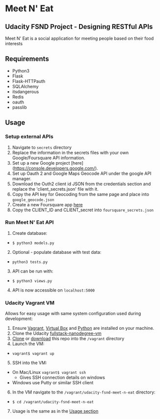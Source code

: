 # Meet N' Eat
Udacity FSND Project - Designing RESTful APIs
----------------------------
Meet N' Eat is a social application for meeting people based on their food interests

## Requirements
* Python3
* Flask
* Flask-HTTPauth
* SQLAlchemy
* itsdangerous
* Redis
* oauth
* passlib

## Usage

### Setup external APIs
1. Navigate to `secrets` directory
2. Replace the information in the secrets files with your own Google/Foursquare API information.
3. Set up a new Google project [here] (https://console.developers.google.com/).
4. Set up Oauth 2 and Google Maps Geocode API under the google API manager.
5. Download the Outh2 client id JSON from the credentials section and replace the 'client_secrets.json' file with it.
6. Copy the API key for Geocoding from the same page and place into `google_geocode.json`
7. Create a new Foursquare app [here](https://developer.foursquare.com/)
8. Copy the CLIENT_ID and CLIENT_secret into `foursquare_secrets.json`

### Run Meet N' Eat API
1. Create database:
  * `$ python3 models.py`
2. Optional - populate database with test data:
  * `python3 tests.py`
3. API can be run with:
  * `$ python3 views.py`
4. API is now accessible on `localhost:5000`

### Udacity Vagrant VM
Allows for easy usage with same system configuration used during development:
1. Ensure [Vagrant](https://www.vagrantup.com/), [Virtual Box](https://www.virtualbox.org/) and [Python](https://www.python.org/) are installed on your machine.
2. Clone the Udacity [fullstack-nanodegree-vm](https://github.com/udacity/fullstack-nanodegree-vm)
3. [Clone](https://github.com/SteadBytes/udacity-fsnd-meet-n-eat.git) or [download](https://github.com/SteadBytes/udacity-fsnd-meet-n-eat/archive/master.zip) this repo into the `/vagrant` directory
4. Launch the VM:
  * `vagrant$ vagrant up`
5. SSH into the VM:
  * On Mac/Linux `vagrant$ vagrant ssh`
    * Gives SSH connection details on windows
  * Windows use Putty or similar SSH client
6. In the VM navigate to the `/vagrant/udacity-fsnd-meet-n-eat` directory:
  * `$ cd /vagrant/udacity-fsnd-meet-n-eat`
7. Usage is the same as in the [Usage section](#usage)
